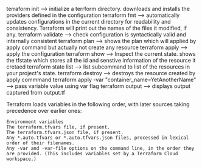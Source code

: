 terraform init --> initialize a terrform directory. downloads and installs the providers defined in the configuration
terraform fmt --> automatically updates configurations in the current directory for readability and consistency. Terraform will print out the names of the files it modified, if any.
terraform validate --> check configuration is syntactically valid and internally consistent
terraform plan --> shows the plan which will applied by apply command but actually not create any resource
terraform apply --> apply the configuration
terraform show --> Inspect the current state. shows the tfstate which stores all the id and senstive information of the resource it cretaed
terraform state list --> list subcommand to list of the resources in your project's state.
terraform destroy --> destroys the resource created by apply commmand
terraform apply -var "container_name=YetAnotherName" --> pass variable value using var flag
terraform output --> displays output captured from output.tf

Terraform loads variables in the following order, with later sources taking precedence over earlier ones:

    Environment variables
    The terraform.tfvars file, if present.
    The terraform.tfvars.json file, if present.
    Any *.auto.tfvars or *.auto.tfvars.json files, processed in lexical order of their filenames.
    Any -var and -var-file options on the command line, in the order they are provided. (This includes variables set by a Terraform Cloud workspace.)